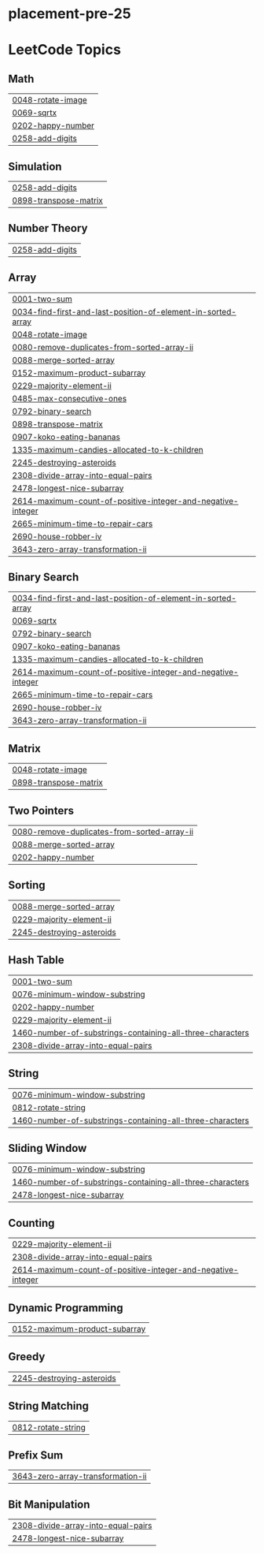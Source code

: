 # placement-pre-25
<!---LeetCode Topics Start-->
# LeetCode Topics
## Math
|  |
| ------- |
| [0048-rotate-image](https://github.com/madhurendra-kumar/placement-pre-25/tree/master/0048-rotate-image) |
| [0069-sqrtx](https://github.com/madhurendra-kumar/placement-pre-25/tree/master/0069-sqrtx) |
| [0202-happy-number](https://github.com/madhurendra-kumar/placement-pre-25/tree/master/0202-happy-number) |
| [0258-add-digits](https://github.com/madhurendra-kumar/placement-pre-25/tree/master/0258-add-digits) |
## Simulation
|  |
| ------- |
| [0258-add-digits](https://github.com/madhurendra-kumar/placement-pre-25/tree/master/0258-add-digits) |
| [0898-transpose-matrix](https://github.com/madhurendra-kumar/placement-pre-25/tree/master/0898-transpose-matrix) |
## Number Theory
|  |
| ------- |
| [0258-add-digits](https://github.com/madhurendra-kumar/placement-pre-25/tree/master/0258-add-digits) |
## Array
|  |
| ------- |
| [0001-two-sum](https://github.com/madhurendra-kumar/placement-pre-25/tree/master/0001-two-sum) |
| [0034-find-first-and-last-position-of-element-in-sorted-array](https://github.com/madhurendra-kumar/placement-pre-25/tree/master/0034-find-first-and-last-position-of-element-in-sorted-array) |
| [0048-rotate-image](https://github.com/madhurendra-kumar/placement-pre-25/tree/master/0048-rotate-image) |
| [0080-remove-duplicates-from-sorted-array-ii](https://github.com/madhurendra-kumar/placement-pre-25/tree/master/0080-remove-duplicates-from-sorted-array-ii) |
| [0088-merge-sorted-array](https://github.com/madhurendra-kumar/placement-pre-25/tree/master/0088-merge-sorted-array) |
| [0152-maximum-product-subarray](https://github.com/madhurendra-kumar/placement-pre-25/tree/master/0152-maximum-product-subarray) |
| [0229-majority-element-ii](https://github.com/madhurendra-kumar/placement-pre-25/tree/master/0229-majority-element-ii) |
| [0485-max-consecutive-ones](https://github.com/madhurendra-kumar/placement-pre-25/tree/master/0485-max-consecutive-ones) |
| [0792-binary-search](https://github.com/madhurendra-kumar/placement-pre-25/tree/master/0792-binary-search) |
| [0898-transpose-matrix](https://github.com/madhurendra-kumar/placement-pre-25/tree/master/0898-transpose-matrix) |
| [0907-koko-eating-bananas](https://github.com/madhurendra-kumar/placement-pre-25/tree/master/0907-koko-eating-bananas) |
| [1335-maximum-candies-allocated-to-k-children](https://github.com/madhurendra-kumar/placement-pre-25/tree/master/1335-maximum-candies-allocated-to-k-children) |
| [2245-destroying-asteroids](https://github.com/madhurendra-kumar/placement-pre-25/tree/master/2245-destroying-asteroids) |
| [2308-divide-array-into-equal-pairs](https://github.com/madhurendra-kumar/placement-pre-25/tree/master/2308-divide-array-into-equal-pairs) |
| [2478-longest-nice-subarray](https://github.com/madhurendra-kumar/placement-pre-25/tree/master/2478-longest-nice-subarray) |
| [2614-maximum-count-of-positive-integer-and-negative-integer](https://github.com/madhurendra-kumar/placement-pre-25/tree/master/2614-maximum-count-of-positive-integer-and-negative-integer) |
| [2665-minimum-time-to-repair-cars](https://github.com/madhurendra-kumar/placement-pre-25/tree/master/2665-minimum-time-to-repair-cars) |
| [2690-house-robber-iv](https://github.com/madhurendra-kumar/placement-pre-25/tree/master/2690-house-robber-iv) |
| [3643-zero-array-transformation-ii](https://github.com/madhurendra-kumar/placement-pre-25/tree/master/3643-zero-array-transformation-ii) |
## Binary Search
|  |
| ------- |
| [0034-find-first-and-last-position-of-element-in-sorted-array](https://github.com/madhurendra-kumar/placement-pre-25/tree/master/0034-find-first-and-last-position-of-element-in-sorted-array) |
| [0069-sqrtx](https://github.com/madhurendra-kumar/placement-pre-25/tree/master/0069-sqrtx) |
| [0792-binary-search](https://github.com/madhurendra-kumar/placement-pre-25/tree/master/0792-binary-search) |
| [0907-koko-eating-bananas](https://github.com/madhurendra-kumar/placement-pre-25/tree/master/0907-koko-eating-bananas) |
| [1335-maximum-candies-allocated-to-k-children](https://github.com/madhurendra-kumar/placement-pre-25/tree/master/1335-maximum-candies-allocated-to-k-children) |
| [2614-maximum-count-of-positive-integer-and-negative-integer](https://github.com/madhurendra-kumar/placement-pre-25/tree/master/2614-maximum-count-of-positive-integer-and-negative-integer) |
| [2665-minimum-time-to-repair-cars](https://github.com/madhurendra-kumar/placement-pre-25/tree/master/2665-minimum-time-to-repair-cars) |
| [2690-house-robber-iv](https://github.com/madhurendra-kumar/placement-pre-25/tree/master/2690-house-robber-iv) |
| [3643-zero-array-transformation-ii](https://github.com/madhurendra-kumar/placement-pre-25/tree/master/3643-zero-array-transformation-ii) |
## Matrix
|  |
| ------- |
| [0048-rotate-image](https://github.com/madhurendra-kumar/placement-pre-25/tree/master/0048-rotate-image) |
| [0898-transpose-matrix](https://github.com/madhurendra-kumar/placement-pre-25/tree/master/0898-transpose-matrix) |
## Two Pointers
|  |
| ------- |
| [0080-remove-duplicates-from-sorted-array-ii](https://github.com/madhurendra-kumar/placement-pre-25/tree/master/0080-remove-duplicates-from-sorted-array-ii) |
| [0088-merge-sorted-array](https://github.com/madhurendra-kumar/placement-pre-25/tree/master/0088-merge-sorted-array) |
| [0202-happy-number](https://github.com/madhurendra-kumar/placement-pre-25/tree/master/0202-happy-number) |
## Sorting
|  |
| ------- |
| [0088-merge-sorted-array](https://github.com/madhurendra-kumar/placement-pre-25/tree/master/0088-merge-sorted-array) |
| [0229-majority-element-ii](https://github.com/madhurendra-kumar/placement-pre-25/tree/master/0229-majority-element-ii) |
| [2245-destroying-asteroids](https://github.com/madhurendra-kumar/placement-pre-25/tree/master/2245-destroying-asteroids) |
## Hash Table
|  |
| ------- |
| [0001-two-sum](https://github.com/madhurendra-kumar/placement-pre-25/tree/master/0001-two-sum) |
| [0076-minimum-window-substring](https://github.com/madhurendra-kumar/placement-pre-25/tree/master/0076-minimum-window-substring) |
| [0202-happy-number](https://github.com/madhurendra-kumar/placement-pre-25/tree/master/0202-happy-number) |
| [0229-majority-element-ii](https://github.com/madhurendra-kumar/placement-pre-25/tree/master/0229-majority-element-ii) |
| [1460-number-of-substrings-containing-all-three-characters](https://github.com/madhurendra-kumar/placement-pre-25/tree/master/1460-number-of-substrings-containing-all-three-characters) |
| [2308-divide-array-into-equal-pairs](https://github.com/madhurendra-kumar/placement-pre-25/tree/master/2308-divide-array-into-equal-pairs) |
## String
|  |
| ------- |
| [0076-minimum-window-substring](https://github.com/madhurendra-kumar/placement-pre-25/tree/master/0076-minimum-window-substring) |
| [0812-rotate-string](https://github.com/madhurendra-kumar/placement-pre-25/tree/master/0812-rotate-string) |
| [1460-number-of-substrings-containing-all-three-characters](https://github.com/madhurendra-kumar/placement-pre-25/tree/master/1460-number-of-substrings-containing-all-three-characters) |
## Sliding Window
|  |
| ------- |
| [0076-minimum-window-substring](https://github.com/madhurendra-kumar/placement-pre-25/tree/master/0076-minimum-window-substring) |
| [1460-number-of-substrings-containing-all-three-characters](https://github.com/madhurendra-kumar/placement-pre-25/tree/master/1460-number-of-substrings-containing-all-three-characters) |
| [2478-longest-nice-subarray](https://github.com/madhurendra-kumar/placement-pre-25/tree/master/2478-longest-nice-subarray) |
## Counting
|  |
| ------- |
| [0229-majority-element-ii](https://github.com/madhurendra-kumar/placement-pre-25/tree/master/0229-majority-element-ii) |
| [2308-divide-array-into-equal-pairs](https://github.com/madhurendra-kumar/placement-pre-25/tree/master/2308-divide-array-into-equal-pairs) |
| [2614-maximum-count-of-positive-integer-and-negative-integer](https://github.com/madhurendra-kumar/placement-pre-25/tree/master/2614-maximum-count-of-positive-integer-and-negative-integer) |
## Dynamic Programming
|  |
| ------- |
| [0152-maximum-product-subarray](https://github.com/madhurendra-kumar/placement-pre-25/tree/master/0152-maximum-product-subarray) |
## Greedy
|  |
| ------- |
| [2245-destroying-asteroids](https://github.com/madhurendra-kumar/placement-pre-25/tree/master/2245-destroying-asteroids) |
## String Matching
|  |
| ------- |
| [0812-rotate-string](https://github.com/madhurendra-kumar/placement-pre-25/tree/master/0812-rotate-string) |
## Prefix Sum
|  |
| ------- |
| [3643-zero-array-transformation-ii](https://github.com/madhurendra-kumar/placement-pre-25/tree/master/3643-zero-array-transformation-ii) |
## Bit Manipulation
|  |
| ------- |
| [2308-divide-array-into-equal-pairs](https://github.com/madhurendra-kumar/placement-pre-25/tree/master/2308-divide-array-into-equal-pairs) |
| [2478-longest-nice-subarray](https://github.com/madhurendra-kumar/placement-pre-25/tree/master/2478-longest-nice-subarray) |
<!---LeetCode Topics End-->